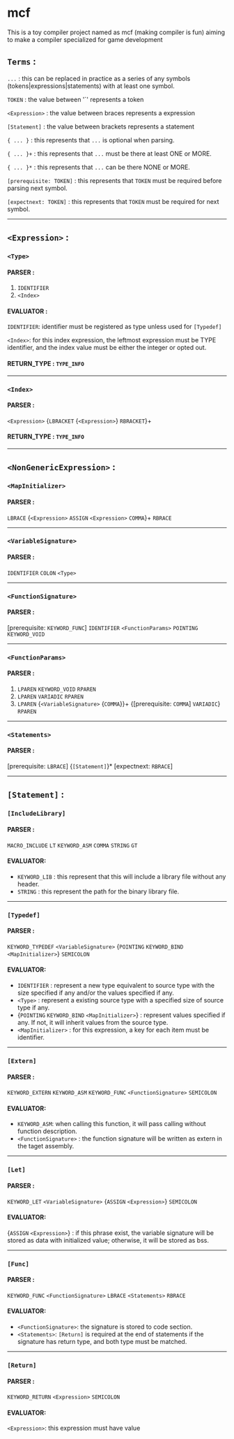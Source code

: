 ﻿# mcf
This is a toy compiler project named as mcf (making compiler is fun) aiming to make a compiler specialized for game development

## `Terms` :

`...` : this can be replaced in practice as a series of any symbols (tokens|expressions|statements) with at least one symbol.

`TOKEN` : the value between '\`' represents a token

`<Expression>` : the value between braces represents a expression

`[Statement]` : the value between brackets represents a statement

`{ ... }` : this represents that `...` is optional when parsing.

`{ ... }+` : this represents that `...` must be there at least ONE or MORE.

`{ ... }*` : this represents that `...` can be there NONE or MORE.

`[prerequisite: TOKEN]` : this represents that `TOKEN` must be required before parsing next symbol.

`[expectnext: TOKEN]` : this represents that `TOKEN` must be required for next symbol.

---

## `<Expression>` :

### `<Type>`

#### PARSER :
1. `IDENTIFIER`
2. `<Index>`

#### EVALUATOR :

`IDENTIFIER`: identifier must be registered as type unless used for `[Typedef]`

`<Index>`: for this index expression, the leftmost expression must be TYPE identifier, and the index value must be either the integer or opted out.

#### RETURN_TYPE : `TYPE_INFO`

---

### `<Index>`

#### PARSER :
`<Expression>` {`LBRACKET` {`<Expression>`} `RBRACKET`}+

#### RETURN_TYPE : `TYPE_INFO`

---

## `<NonGenericExpression>` :

### `<MapInitializer>`

#### PARSER :
`LBRACE` {`<Expression>` `ASSIGN` `<Expression>` `COMMA`}+ `RBRACE`

---

### `<VariableSignature>`

#### PARSER :
`IDENTIFIER` `COLON` `<Type>`

---

### `<FunctionSignature>`

#### PARSER :
[prerequisite: `KEYWORD_FUNC`] `IDENTIFIER` `<FunctionParams>` `POINTING` `KEYWORD_VOID`

---

### `<FunctionParams>`

#### PARSER :
1. `LPAREN` `KEYWORD_VOID` `RPAREN`
2. `LPAREN` `VARIADIC` `RPAREN`
3. `LPAREN` {`<VariableSignature>` {`COMMA`}}+ {[prerequisite: `COMMA`] `VARIADIC`} `RPAREN`

---

### `<Statements>`

#### PARSER :
[prerequisite: `LBRACE`] {`[Statement]`}* [expectnext: `RBRACE`]

---

## `[Statement]` : 

### `[IncludeLibrary]`

#### PARSER :
`MACRO_INCLUDE` `LT` `KEYWORD_ASM` `COMMA` `STRING` `GT`

#### EVALUATOR:
* `KEYWORD_LIB` : this represent that this will include a library file without any header.
* `STRING` : this represent the path for the binary library file.

---

### `[Typedef]`

#### PARSER :
`KEYWORD_TYPEDEF` `<VariableSignature>` {`POINTING` `KEYWORD_BIND` `<MapInitializer>`} `SEMICOLON`

#### EVALUATOR:
* `IDENTIFIER` : represent a new type equivalent to source type with the size specified if any and/or the values specified if any.
* `<Type>` : represent a existing source type with a specified size of source type if any.
* {`POINTING` `KEYWORD_BIND` `<MapInitializer>`} : represent values specified if any. If not, it will inherit values from the source type.
* `<MapInitializer>` : for this expression, a key for each item must be identifier.

---

### `[Extern]`

#### PARSER :
`KEYWORD_EXTERN` `KEYWORD_ASM` `KEYWORD_FUNC` `<FunctionSignature>` `SEMICOLON`

#### EVALUATOR:
* `KEYWORD_ASM`: when calling this function, it will pass calling without function description.
* `<FunctionSignature>` : the function signature will be written as extern in the taget assembly.

---

### `[Let]`

#### PARSER :
`KEYWORD_LET` `<VariableSignature>` {`ASSIGN` `<Expression>`} `SEMICOLON`

#### EVALUATOR:
{`ASSIGN` `<Expression>`} : if this phrase exist, the variable signature will be stored as data with initialized value; otherwise, it will be stored as bss.

---

### `[Func]`

#### PARSER :
`KEYWORD_FUNC` `<FunctionSignature>` `LBRACE` `<Statements>` `RBRACE`

#### EVALUATOR:
* `<FunctionSignature>`: the signature is stored to code section.
* `<Statements>`: `[Return]` is required at the end of statements if the signature has return type, and both type must be matched.

---

### `[Return]`

#### PARSER :
`KEYWORD_RETURN` `<Expression>` `SEMICOLON`

#### EVALUATOR:
`<Expression>`: this expression must have value